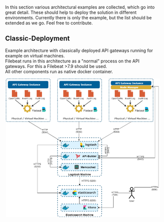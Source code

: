 In this section various architectural examples are collected, which go into great detail. These should help to deploy the solution in different environments. 
Currently there is only the example, but the list should be extended as we go. Feel free to contribute.


## Classic-Deployment

Example architecture with classically deployed API gateways running for example on virtual machines.  
Filebeat runs in this architecture as a "normal" process on the API gateways. For this a Filebeat >7.9 should be used.  
All other components run as native docker container.  

<p align="center">
<img src="https://github.com/Axway-API-Management-Plus/apigateway-openlogging-elk/blob/develop/imgs/architecture-examples/architecture-example-1-classic-deployment.png"
  alt="Classic Architecture"
  width="500">
</p>
